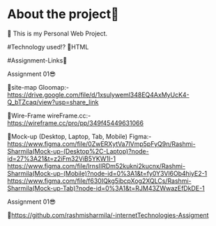 # About the project🤔
📌 This is my Personal Web Project.

#Technology used⁉️
📌HTML

#Assignment-Links🔅

Assignment 01😎

📌site-map
Gloomap:- https://drive.google.com/file/d/1xsulyweml348EQ4AxMyUcK4-Q_bTZcaq/view?usp=share_link

📌Wire-Frame
wireFrame.cc:- https://wireframe.cc/pro/pp/349f45449631066

📌Mock-up (Desktop, Laptop, Tab, Mobile)
Figma:-
https://www.figma.com/file/0ZwERXytVa7lVmp5pFyQ9n/Rashmi-Sharmila(Mock-up-(Desktop%2C-Laptop)?node-id=27%3A21&t=z2iFm32ViB5YKW1I-1
https://www.figma.com/file/lrnsIIRDm52kukni2kucnx/Rashmi-Sharmila(Mock-up-(Mobile)?node-id=0%3A1&t=fy0Y3Vl6Ob4hiyE2-1
https://www.figma.com/file/f630IQkg5ibcpXog2XQLCs/Rashmi-Sharmila(Mock-up-Tab)?node-id=0%3A1&t=RJM43ZWwazEfDkDE-1

Assignment 01😎

📌https://github.com/rashmisharmila/-internetTechnologies-Assigment
